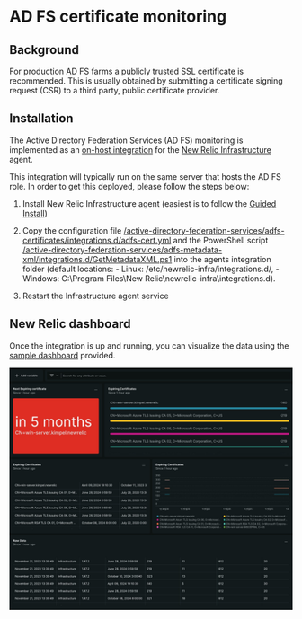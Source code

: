 # AD FS certificate monitoring

## Background

For production AD FS farms a publicly trusted SSL certificate is recommended. This is usually obtained by submitting a certificate signing request (CSR) to a third party, public certificate provider.

## Installation

The Active Directory Federation Services (AD FS) monitoring is implemented as an [on-host integration](https://docs.newrelic.com/docs/infrastructure/host-integrations/get-started/introduction-host-integrations/) for the [New Relic Infrastructure](https://docs.newrelic.com/docs/infrastructure/infrastructure-monitoring/get-started/get-started-infrastructure-monitoring/) agent.

This integration will typically run on the same server that hosts the AD FS role. In order to get this deployed, please follow the steps below:

1. Install New Relic Infrastructure agent (easiest is to follow the [Guided Install](https://docs.newrelic.com/docs/infrastructure/host-integrations/installation/new-relic-guided-install-overview/))

2. Copy the configuration file [/active-directory-federation-services/adfs-certificates/integrations.d/adfs-cert.yml](/active-directory-federation-services/adfs-certificates/integrations.d/adfs-cert.yml) and the PowerShell script [/active-directory-federation-services/adfs-metadata-xml/integrations.d/GetMetadataXML.ps1](/active-directory-federation-services/adfs-metadata-xml/integrations.d/GetMetadataXML.ps1) into the agents integration folder (default locations: - Linux: /etc/newrelic-infra/integrations.d/, - Windows: C:\Program Files\New Relic\newrelic-infra\integrations.d).

3. Restart the Infrastructure agent service

## New Relic dashboard

Once the integration is up and running, you can visualize the data using the [sample dashboard](/active-directory-federation-services/adfs-certificates/integrations.d/adfs-cert-dashboard.json) provided.

![adfs-cert-dashboard](/active-directory-federation-services/adfs-certificates/integrations.d/adfs-cert-dashboard.png)
